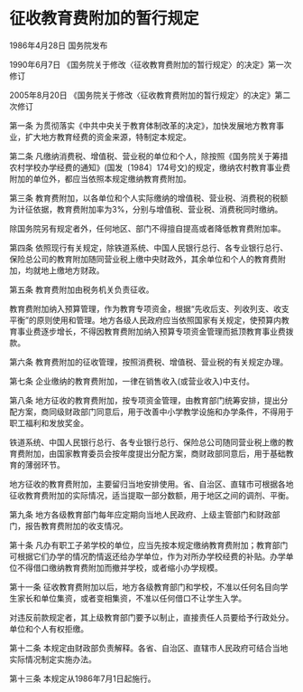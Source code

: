 # 征收教育费附加的暂行规定

1986年4月28日 国务院发布　

1990年6月7日 《国务院关于修改〈征收教育费附加的暂行规定〉的决定》第一次修订　

2005年8月20日 《国务院关于修改〈征收教育费附加的暂行规定〉的决定》第二次修订　

<!-- INFO END -->

第一条 为贯彻落实《中共中央关于教育体制改革的决定》，加快发展地方教育事业，扩大地方教育经费的资金来源，特制定本规定。

第二条 凡缴纳消费税、增值税、营业税的单位和个人，除按照《国务院关于筹措农村学校办学经费的通知》(国发〔1984〕174号文)的规定，缴纳农村教育事业费附加的单位外，都应当依照本规定缴纳教育费附加。

第三条 教育费附加，以各单位和个人实际缴纳的增值税、营业税、消费税的税额为计征依据，教育费附加率为3%，分别与增值税、营业税、消费税同时缴纳。

除国务院另有规定者外，任何地区、部门不得擅自提高或者降低教育费附加率。

第四条 依照现行有关规定，除铁道系统、中国人民银行总行、各专业银行总行、保险总公司的教育附加随同营业税上缴中央财政外，其余单位和个人的教育费附加，均就地上缴地方财政。

第五条 教育费附加由税务机关负责征收。

教育费附加纳入预算管理，作为教育专项资金，根据“先收后支、列收列支、收支平衡”的原则使用和管理。地方各级人民政府应当依照国家有关规定，使预算内教育事业费逐步增长，不得因教育费附加纳入预算专项资金管理而抵顶教育事业费拨款。

第六条 教育费附加的征收管理，按照消费税、增值税、营业税的有关规定办理。

第七条 企业缴纳的教育费附加，一律在销售收入(或营业收入)中支付。

第八条 地方征收的教育费附加，按专项资金管理，由教育部门统筹安排，提出分配方案，商同级财政部门同意后，用于改善中小学教学设施和办学条件，不得用于职工福利和发放奖金。

铁道系统、中国人民银行总行、各专业银行总行、保险总公司随同营业税上缴的教育费附加，由国家教育委员会按年度提出分配方案，商财政部同意后，用于基础教育的薄弱环节。

地方征收的教育费附加，主要留归当地安排使用。省、自治区、直辖市可根据各地征收教育费附加的实际情况，适当提取一部分数额，用于地区之间的调剂、平衡。

第九条 地方各级教育部门每年应定期向当地人民政府、上级主管部门和财政部门，报告教育费附加的收支情况。

第十条 凡办有职工子弟学校的单位，应当先按本规定缴纳教育费附加；教育部门可根据它们办学的情况酌情返还给办学单位，作为对所办学校经费的补贴。办学单位不得借口缴纳教育费附加而撤并学校，或者缩小办学规模。

第十一条 征收教育费附加以后，地方各级教育部门和学校，不准以任何名目向学生家长和单位集资，或者变相集资，不准以任何借口不让学生入学。

对违反前款规定者，其上级教育部门要予以制止，直接责任人员要给予行政处分。单位和个人有权拒缴。

第十二条 本规定由财政部负责解释。各省、自治区、直辖市人民政府可结合当地实际情况制定实施办法。

第十三条 本规定从1986年7月1日起施行。